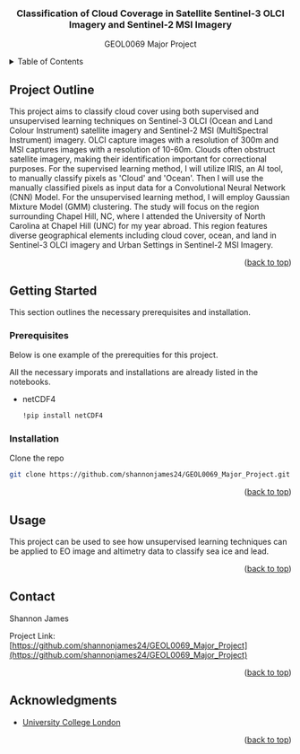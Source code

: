 <h3 align="center">Classification of Cloud Coverage in Satellite Sentinel-3 OLCI Imagery and Sentinel-2 MSI Imagery</h3>

  <p align="center">
    GEOL0069 Major Project
    <br />



<!-- TABLE OF CONTENTS -->
<details>
  <summary>Table of Contents</summary>
  <ol>
    <li>
      <a href="#project outline">Project Outline</a>
      <ul>
      </ul>
    </li>
    <li>
      <a href="#getting-started">Getting Started</a>
      <ul>
        <li><a href="#prerequisites">Prerequisites</a></li>
        <li><a href="#installation">Installation</a></li>
      </ul>
    </li>
    <li><a href="#usage">Usage</a></li>
    <li><a href="#contact">Contact</a></li>
    <li><a href="#acknowledgments">Acknowledgments</a></li>
  </ol>
</details>



<!-- PROJECT OUTLINE -->
## Project Outline

This project aims to classify cloud cover using both supervised and unsupervised learning techniques on Sentinel-3 OLCI (Ocean and Land Colour Instrument) satellite imagery and Sentinel-2 MSI (MultiSpectral Instrument) imagery. OLCI capture images with a resolution of 300m and MSI captures images with a resolution of 10-60m. Clouds often obstruct satellite imagery, making their identification important for correctional purposes. For the supervised learning method, I will utilize IRIS, an AI tool, to manually classify pixels as 'Cloud' and 'Ocean'. Then I will use the manually classified pixels as input data for a Convolutional Neural Network (CNN) Model. For the unsupervised learning method, I will employ Gaussian Mixture Model (GMM) clustering. The study will focus on the region surrounding Chapel Hill, NC, where I attended the University of North Carolina at Chapel Hill (UNC) for my year abroad. This region features diverse geographical elements including cloud cover, ocean, and land in Sentinel-3 OLCI imagery and Urban Settings in Sentinel-2 MSI Imagery.

<p align="right">(<a href="#readme-top">back to top</a>)</p>


<!-- GETTING STARTED -->
## Getting Started

This section outlines the necessary prerequisites and installation.

### Prerequisites

Below is one example of the prerequities for this project.

All the necessary imporats and installations are already listed in the notebooks.

* netCDF4
  ```sh
  !pip install netCDF4
  ```

### Installation

Clone the repo
   ```sh
   git clone https://github.com/shannonjames24/GEOL0069_Major_Project.git
   ```

<p align="right">(<a href="#readme-top">back to top</a>)</p>



<!-- USAGE EXAMPLES -->
## Usage

This project can be used to see how unsupervised learning techniques can be applied to EO image and altimetry data to classify sea ice and lead.

<p align="right">(<a href="#readme-top">back to top</a>)</p>

<!-- CONTACT -->
## Contact

Shannon James

Project Link: [https://github.com/shannonjames24/GEOL0069_Major_Project](https://github.com/shannonjames24/GEOL0069_Major_Project)

<p align="right">(<a href="#readme-top">back to top</a>)</p>



<!-- ACKNOWLEDGMENTS -->
## Acknowledgments

* [University College London]()

<p align="right">(<a href="#readme-top">back to top</a>)</p>
